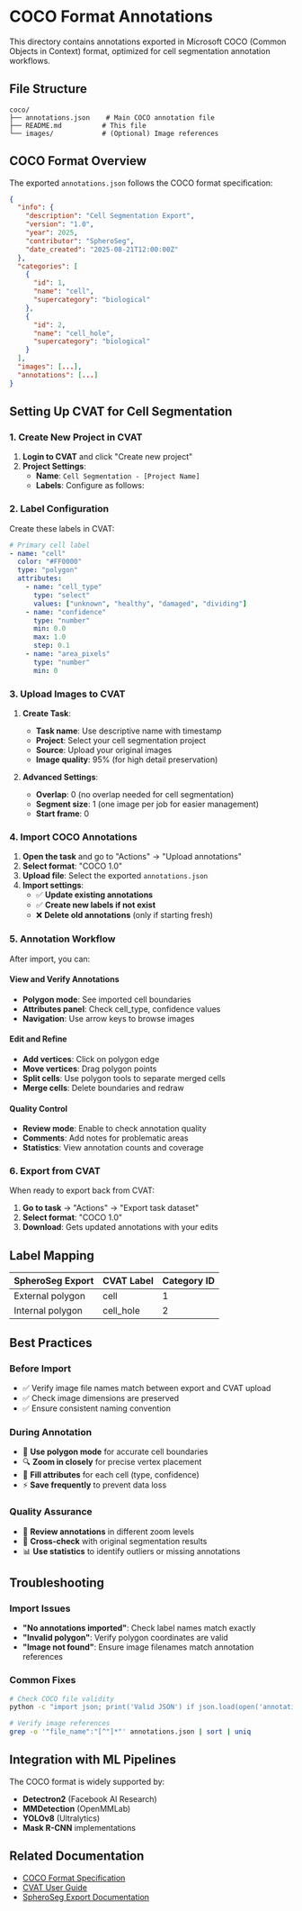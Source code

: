# COCO Format Annotations

This directory contains annotations exported in Microsoft COCO (Common Objects in Context) format, optimized for cell segmentation annotation workflows.

## File Structure

```
coco/
├── annotations.json    # Main COCO annotation file
├── README.md          # This file
└── images/            # (Optional) Image references
```

## COCO Format Overview

The exported `annotations.json` follows the COCO format specification:

```json
{
  "info": {
    "description": "Cell Segmentation Export",
    "version": "1.0",
    "year": 2025,
    "contributor": "SpheroSeg",
    "date_created": "2025-08-21T12:00:00Z"
  },
  "categories": [
    {
      "id": 1,
      "name": "cell",
      "supercategory": "biological"
    },
    {
      "id": 2,
      "name": "cell_hole",
      "supercategory": "biological"
    }
  ],
  "images": [...],
  "annotations": [...]
}
```

## Setting Up CVAT for Cell Segmentation

### 1. Create New Project in CVAT

1. **Login to CVAT** and click "Create new project"
2. **Project Settings**:
   - **Name**: `Cell Segmentation - [Project Name]`
   - **Labels**: Configure as follows:

### 2. Label Configuration

Create these labels in CVAT:

```yaml
# Primary cell label
- name: "cell"
  color: "#FF0000"
  type: "polygon"
  attributes:
    - name: "cell_type"
      type: "select"
      values: ["unknown", "healthy", "damaged", "dividing"]
    - name: "confidence"
      type: "number"
      min: 0.0
      max: 1.0
      step: 0.1
    - name: "area_pixels"
      type: "number"
      min: 0
```

### 3. Upload Images to CVAT

1. **Create Task**:
   - **Task name**: Use descriptive name with timestamp
   - **Project**: Select your cell segmentation project
   - **Source**: Upload your original images
   - **Image quality**: 95% (for high detail preservation)

2. **Advanced Settings**:
   - **Overlap**: 0 (no overlap needed for cell segmentation)
   - **Segment size**: 1 (one image per job for easier management)
   - **Start frame**: 0

### 4. Import COCO Annotations

1. **Open the task** and go to "Actions" → "Upload annotations"
2. **Select format**: "COCO 1.0"
3. **Upload file**: Select the exported `annotations.json`
4. **Import settings**:
   - ✅ **Update existing annotations**
   - ✅ **Create new labels if not exist**
   - ❌ **Delete old annotations** (only if starting fresh)

### 5. Annotation Workflow

After import, you can:

#### View and Verify Annotations
- **Polygon mode**: See imported cell boundaries
- **Attributes panel**: Check cell_type, confidence values
- **Navigation**: Use arrow keys to browse images

#### Edit and Refine
- **Add vertices**: Click on polygon edge
- **Move vertices**: Drag polygon points
- **Split cells**: Use polygon tools to separate merged cells
- **Merge cells**: Delete boundaries and redraw

#### Quality Control
- **Review mode**: Enable to check annotation quality
- **Comments**: Add notes for problematic areas
- **Statistics**: View annotation counts and coverage

### 6. Export from CVAT

When ready to export back from CVAT:

1. **Go to task** → "Actions" → "Export task dataset"
2. **Select format**: "COCO 1.0"
3. **Download**: Gets updated annotations with your edits

## Label Mapping

| SpheroSeg Export | CVAT Label | Category ID |
|------------------|------------|-------------|
| External polygon | cell       | 1           |
| Internal polygon | cell_hole  | 2           |

## Best Practices

### Before Import
- ✅ Verify image file names match between export and CVAT upload
- ✅ Check image dimensions are preserved
- ✅ Ensure consistent naming convention

### During Annotation
- 🎯 **Use polygon mode** for accurate cell boundaries
- 🔍 **Zoom in closely** for precise vertex placement
- 📝 **Fill attributes** for each cell (type, confidence)
- ⚡ **Save frequently** to prevent data loss

### Quality Assurance
- 👀 **Review annotations** in different zoom levels
- 🔄 **Cross-check** with original segmentation results
- 📊 **Use statistics** to identify outliers or missing annotations

## Troubleshooting

### Import Issues
- **"No annotations imported"**: Check label names match exactly
- **"Invalid polygon"**: Verify polygon coordinates are valid
- **"Image not found"**: Ensure image filenames match annotation references

### Common Fixes
```bash
# Check COCO file validity
python -c "import json; print('Valid JSON') if json.load(open('annotations.json')) else print('Invalid')"

# Verify image references
grep -o '"file_name":"[^"]*"' annotations.json | sort | uniq
```

## Integration with ML Pipelines

The COCO format is widely supported by:
- **Detectron2** (Facebook AI Research)
- **MMDetection** (OpenMMLab)
- **YOLOv8** (Ultralytics)
- **Mask R-CNN** implementations

## Related Documentation

- [COCO Format Specification](https://cocodataset.org/#format-data)
- [CVAT User Guide](https://opencv.github.io/cvat/docs/)
- [SpheroSeg Export Documentation](../../README.md)
